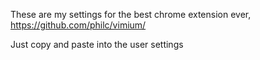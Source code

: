 These are my settings for the best chrome extension ever, https://github.com/philc/vimium/

Just copy and paste into the user settings
